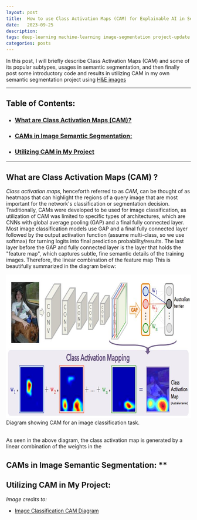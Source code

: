 ```yaml
---
layout: post
title:  How to use Class Activation Maps (CAM) for Explainable AI in Semantic Segmentation!
date:   2023-09-25
description: 
tags: deep-learning machine-learning image-segmentation project-update
categories: posts
---
```


In this post, I will briefly describe Class Activation Maps (CAM) and some of its popular subtypes, usages in semantic segmentation,
and then finally post some introductory code and results in utilizing CAM in my own semantic segmentation project using [H&E images](/projects/1_project/)

---

## **Table of Contents:**
- ### [What are Class Activation Maps (CAM)?](#what-are-cam)
- ### [CAMs in Image Semantic Segmentation:](#cams-in-image-seg)
- ### [Utilizing CAM in My Project](#cam-in-my-proj)

---

<a id="what-are-cam"></a>
## **What are Class Activation Maps (CAM) ?**
*Class activation maps*, henceforth referred to as *CAM*, can be thought of as heatmaps that can highlight the regions of a query image that are most important for the
network's classification or segmentation decision. Traditionally, CAMs were developed to be used for image classification, as utilization of CAM was limited to specific types of architectures,
which are CNNs with global average pooling (GAP) and a final fully connected layer. Most image classification models use GAP and a final fully connected layer followed by the output
activation function (assume multi-class, so we use softmax) for turning logits into final prediction probability/results. The last layer before the GAP and fully connected layer is the layer that holds the "feature map",
which captures subtle, fine semantic details of the training images. Therefore, the linear combination of the feature map
This is beautifully summarized in the diagram below:

<img src = "/assets/images/CAMs/CAM_summarized.jpg" width = "835" height = "392" class = "center">
<figcaption> Diagram showing CAM for an image classification task. </figcaption>
<br>

As seen in the above diagram, the class activation map is generated by a linear combination of the weights in the 

<a id="cams-in-image-seg"></a>
## CAMs in Image Semantic Segmentation: **


<a id="cam-in-my-proj"></a>
## **Utilizing CAM in My Project:**




*Image credits to:*
- [Image Classification CAM Diagram](http://cnnlocalization.csail.mit.edu/)

